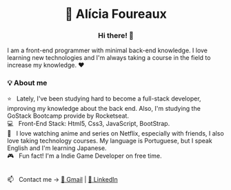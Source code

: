 <h1 align="center">🦊 Alícia Foureaux</h1>

<h3 align="center">Hi there! 👋</h3>

I am a front-end programmer with minimal back-end knowledge. I love learning new technologies and I'm always taking a course in the field to increase my knowledge. :heart:

### 💡 About me
:star: &nbsp; Lately, I've been studying hard to become a full-stack developer, improving my knowledge about the back end. Also, I'm studying the GoStack Bootcamp provide by Rocketseat.
<br/> :computer: &nbsp; Front-End Stack: Html5, Css3, JavaScript, BootStrap.
<br/> :woman: &nbsp; I love watching anime and series on Netflix, especially with friends, I also love taking technology courses. My language is Portuguese, but I speak English and I'm learning Japanese.
<br/> 🎮 &nbsp; Fun fact! I'm a Indie Game Developer on free time.

<br/> 📫 &nbsp; Contact me -> [📩 Gmail](mailto:foureauxally@gmail.com) | [🔗 LinkedIn](https://www.linkedin.com/in/al%C3%ADcia-foureaux-7099a41b0/)

